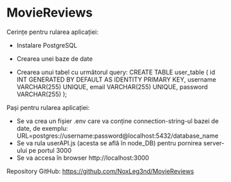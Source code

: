# MovieReviews

Cerințe pentru rularea aplicației:
- Instalare PostgreSQL
- Crearea unei baze de date 

- Crearea unui tabel cu următorul query:
CREATE TABLE user_table (
    id INT GENERATED BY DEFAULT AS IDENTITY PRIMARY KEY,
    username VARCHAR(255) UNIQUE,
    email VARCHAR(255) UNIQUE,
    password VARCHAR(255)
);

Pași pentru rularea aplicației:
- Se va crea un fișier .env care va conține connection-string-ul bazei de date, de exemplu: URL=postgres://username:password@localhost:5432/database_name
- Se va rula userAPI.js (acesta se află în node_DB) pentru pornirea server-ului pe portul 3000
- Se va accesa în browser http://localhost:3000

Repository GitHub: https://github.com/NoxLeg3nd/MovieReviews
